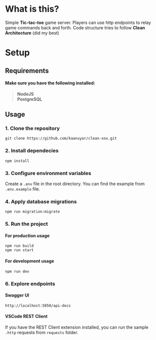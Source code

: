 # What is this?

Simple **Tic-tac-toe** game server. Players can use http endpoints to relay game commands back and forth. Code structure tries to follow **Clean Architecture** (did my best)

# Setup

## Requirements

#### Make sure you have the following installed:

> **NodeJS**  
> **PostgreSQL**

## Usage

### 1. Clone the repository

```
git clone https://github.com/kaanuyar/clean-xox.git
```

### 2. Install dependecies

```
npm install
```

### 3. Configure environment variables

Create a `.env` file in the root directory. You can find the example from `.env.example` file.

### 4. Apply database migrations

```
npm run migration:migrate
```

### 5. Run the project

#### For production usage

```
npm run build
npm run start
```

#### For development usage

```
npm run dev
```

### 6. Explore endpoints

#### Swagger UI

```
http://localhost:5050/api-docs
```

#### VSCode REST Client

If you have the REST Client extension installed, you can run the sample `.http` requests from `requests` folder.